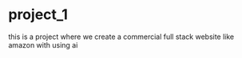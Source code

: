 # project_1
this is a project where we create a commercial full stack website like amazon with using ai  
